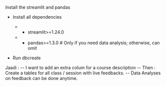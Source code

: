 Install the streamlit and pandas

- Install all dependencies
  - - streamlit>=1.24.0
  - - pandas>=1.3.0  # Only if you need data analysis; otherwise, can omit

- Run dbcreate


Jaadi :
  -- I want to add an extra colum for a  course description
  -- Then :  Create a tables for all class / session with live feedbacks.
  -- Data Analyses on feedback can be done anytime.

